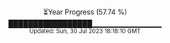 <p align="center">
⏳Year Progress (57.74 %) <br>
█████████████████▁▁▁▁▁▁▁▁▁▁▁▁▁ <br>
<sub>Updated: Sun, 30 Jul 2023 18:18:10 GMT</sub>
</p>

